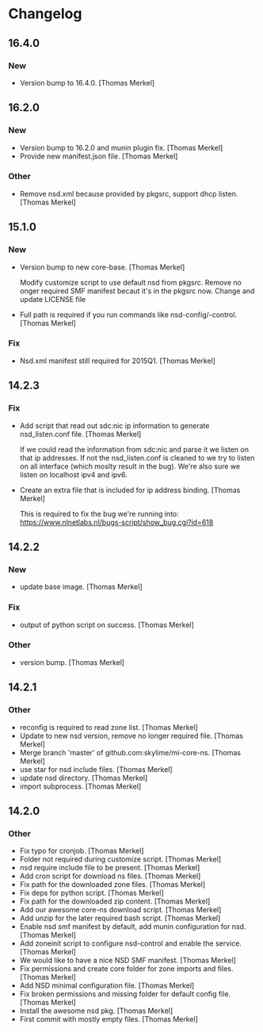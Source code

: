 # Changelog

## 16.4.0

### New

* Version bump to 16.4.0. [Thomas Merkel]

## 16.2.0

### New

* Version bump to 16.2.0 and munin plugin fix. [Thomas Merkel]
* Provide new manifest.json file. [Thomas Merkel]

### Other

* Remove nsd.xml because provided by pkgsrc, support dhcp listen. [Thomas Merkel]

## 15.1.0

### New

* Version bump to new core-base. [Thomas Merkel]

	Modify customize script to use default nsd from pkgsrc. Remove no
	onger required SMF manifest becaut it's in the pkgsrc now. Change
	and update LICENSE file

* Full path is required if you run commands like nsd-config/-control. [Thomas Merkel]

### Fix

* Nsd.xml manifest still required for 2015Q1. [Thomas Merkel]

## 14.2.3

### Fix

* Add script that read out sdc:nic ip information to generate nsd_listen.conf file. [Thomas Merkel]

    If we could read the information from sdc:nic and parse it we listen
    on that ip addresses. If not the nsd_listen.conf is cleaned to we try
    to listen on all interface (which moslty result in the bug).  We're
    also sure we listen on localhost ipv4 and ipv6.

* Create an extra file that is included for ip address binding. [Thomas Merkel]

    This is required to fix the bug we're running into:
    https://www.nlnetlabs.nl/bugs-script/show_bug.cgi?id=618

## 14.2.2

### New

* update base image. [Thomas Merkel]

### Fix

* output of python script on success. [Thomas Merkel]

### Other

* version bump. [Thomas Merkel]

## 14.2.1

### Other

* reconfig is required to read zone list. [Thomas Merkel]
* Update to new nsd version, remove no longer required file. [Thomas Merkel]
* Merge branch 'master' of github.com:skylime/mi-core-ns. [Thomas Merkel]
* use star for nsd include files. [Thomas Merkel]
* update nsd directory. [Thomas Merkel]
* import subprocess. [Thomas Merkel]

## 14.2.0

### Other

* Fix typo for cronjob. [Thomas Merkel]
* Folder not required during customize script. [Thomas Merkel]
* nsd require include file to be present. [Thomas Merkel]
* Add cron script for download ns files. [Thomas Merkel]
* Fix path for the downloaded zone files. [Thomas Merkel]
* Fix deps for python script. [Thomas Merkel]
* Fix path for the downloaded zip content. [Thomas Merkel]
* Add our awesome core-ns download script. [Thomas Merkel]
* Add unzip for the later required bash script. [Thomas Merkel]
* Enable nsd smf manifest by default, add munin configuration for nsd. [Thomas Merkel]
* Add zoneinit script to configure nsd-control and enable the service. [Thomas Merkel]
* We would like to have a nice NSD SMF manifest. [Thomas Merkel]
* Fix permissions and create core folder for zone imports and files. [Thomas Merkel]
* Add NSD minimal configuration file. [Thomas Merkel]
* Fix broken permissions and missing folder for default config file. [Thomas Merkel]
* Install the awesome nsd pkg. [Thomas Merkel]
* First commit with mostly empty files. [Thomas Merkel]
